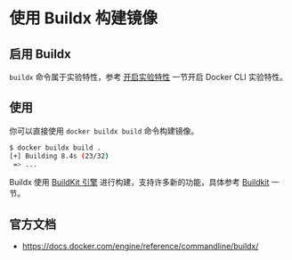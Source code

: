 # 使用 Buildx 构建镜像

## 启用 Buildx

`buildx` 命令属于实验特性，参考 [开启实验特性](../install/experimental.md) 一节开启 Docker CLI 实验特性。

## 使用

你可以直接使用 `docker buildx build` 命令构建镜像。

```bash
$ docker buildx build .
[+] Building 8.4s (23/32)
 => ...
```

Buildx 使用 [BuildKit 引擎](buildkit.md) 进行构建，支持许多新的功能，具体参考 [Buildkit](buildkit.md) 一节。

## 官方文档

* https://docs.docker.com/engine/reference/commandline/buildx/
